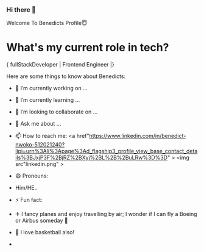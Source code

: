 ### Hi there 👋

Welcome To Benedicts Profile😇

<h1>What's my current role in tech?</h1>
   { fullStackDeveloper | Frontend Engineer |} 


Here are some things to know about Benedicts:

- 🔭 I’m currently working on ...
- 🌱 I’m currently learning ...
- 👯 I’m looking to collaborate on ...

- 💬 Ask me about ...
- 📫 How to reach me: <a href"https://www.linkedin.com/in/benedict-nwoko-512021240?lipi=urn%3Ali%3Apage%3Ad_flagship3_profile_view_base_contact_details%3BJxjP3F%2BjRZ%2BXyj%2BL%2B%2BuLRw%3D%3D" > <img src"linkedin.png" > </a>


- 😄 Pronouns: 
- Him/HE..


- ⚡ Fun fact: 
- ✈ I fancy planes and enjoy travelling by air; I wonder if I can fly a Boeing or Airbus someday 🤔
- 🏀 I love basketball also! 
- 
   

